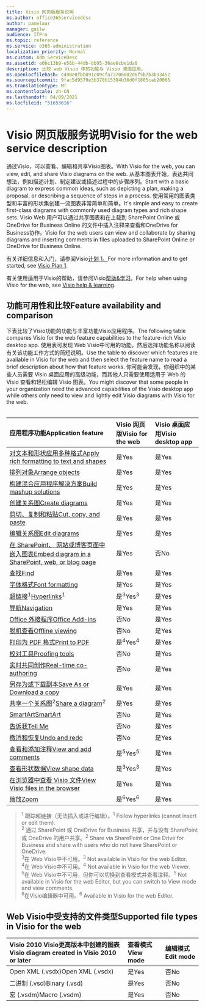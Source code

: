 ```yaml
---
title: Visio 网页版服务说明
ms.author: office365servicedesc
author: pamelaar
manager: gailw
audience: ITPro
ms.topic: reference
ms.service: o365-administration
localization_priority: Normal
ms.custom: Adm_ServiceDesc
ms.assetid: e0bc13b9-e56b-44db-bb95-36ae6cbe1da8
description: 比较 web Visio 中的功能与 Visio 桌面应用。
ms.openlocfilehash: c490e0fbb891c09cfa73706002d6f5b7b3b33452
ms.sourcegitcommit: 9fac5d9579e3b370b15384b36d0f1805cab20065
ms.translationtype: MT
ms.contentlocale: zh-CN
ms.lasthandoff: 04/09/2021
ms.locfileid: "51653616"
---
```

# <a name="visio-for-the-web-service-description"></a><span data-ttu-id="8cf8d-103">Visio 网页版服务说明</span><span class="sxs-lookup"><span data-stu-id="8cf8d-103">Visio for the web service description</span></span>

<span data-ttu-id="8cf8d-104">通过Visio，可以查看、编辑和共享Visio图表。</span><span class="sxs-lookup"><span data-stu-id="8cf8d-104">With Visio for the web, you can view, edit, and share Visio diagrams on the web.</span></span> <span data-ttu-id="8cf8d-105">从基本图表开始，表达共同想法，例如描述计划、制定建议或描述过程中的步骤序列。</span><span class="sxs-lookup"><span data-stu-id="8cf8d-105">Start with a basic diagram to express common ideas, such as depicting a plan, making a proposal, or describing a sequence of steps in a process.</span></span> <span data-ttu-id="8cf8d-106">使用常用的图表类型和丰富的形状集创建一流图表非常简单和简单。</span><span class="sxs-lookup"><span data-stu-id="8cf8d-106">It's simple and easy to create first-class diagrams with commonly used diagram types and rich shape sets.</span></span> <span data-ttu-id="8cf8d-107">Visio Web 用户可以通过共享图表和在上载到 SharePoint Online 或 OneDrive for Business Online 的文件中插入注释来查看和OneDrive for Business协作。</span><span class="sxs-lookup"><span data-stu-id="8cf8d-107">Visio for the web users can view and collaborate by sharing diagrams and inserting comments in files uploaded to SharePoint Online or OneDrive for Business Online.</span></span>
  
<span data-ttu-id="8cf8d-108">有关详细信息和入门，请参阅Visio[计划 1。](https://products.office.com/visio/visio-online)</span><span class="sxs-lookup"><span data-stu-id="8cf8d-108">For more information and to get started, see [Visio Plan 1](https://products.office.com/visio/visio-online).</span></span>
  
<span data-ttu-id="8cf8d-109">有关使用适用于Visio的帮助，请参阅Visio[帮助&学习](https://support.office.com/visio)。</span><span class="sxs-lookup"><span data-stu-id="8cf8d-109">For help when using Visio for the web, see [Visio help & learning](https://support.office.com/visio).</span></span>
  
## <a name="feature-availability-and-comparison"></a><span data-ttu-id="8cf8d-110">功能可用性和比较</span><span class="sxs-lookup"><span data-stu-id="8cf8d-110">Feature availability and comparison</span></span>

<span data-ttu-id="8cf8d-111">下表比较了Visio功能的功能与丰富功能Visio应用程序。</span><span class="sxs-lookup"><span data-stu-id="8cf8d-111">The following table compares Visio for the web feature capabilities to the feature-rich Visio desktop app.</span></span> <span data-ttu-id="8cf8d-112">使用表可发现 Web Visio中可用的功能，然后选择功能名称以阅读有关该功能工作方式的简短说明。</span><span class="sxs-lookup"><span data-stu-id="8cf8d-112">Use the table to discover which features are available in Visio for the web and then select the feature name to read a brief description about how that feature works.</span></span> <span data-ttu-id="8cf8d-113">你可能会发现，你组织中的某些人员需要 Visio 桌面应用的高级功能，而其他人只需要使用适用于 Web 的 Visio 查看和轻松编辑 Visio 图表。</span><span class="sxs-lookup"><span data-stu-id="8cf8d-113">You might discover that some people in your organization need the advanced capabilities of the Visio desktop app while others only need to view and lightly edit Visio diagrams with Visio for the web.</span></span><br><br> 
  
| <span data-ttu-id="8cf8d-114">应用程序功能</span><span class="sxs-lookup"><span data-stu-id="8cf8d-114">Application feature</span></span> | <span data-ttu-id="8cf8d-115">Visio 网页版</span><span class="sxs-lookup"><span data-stu-id="8cf8d-115">Visio for the web</span></span> | <span data-ttu-id="8cf8d-116">Visio 桌面应用</span><span class="sxs-lookup"><span data-stu-id="8cf8d-116">Visio desktop app</span></span> |
|:-----|:-----|:-----|
|[<span data-ttu-id="8cf8d-117">对文本和形状应用多种格式</span><span class="sxs-lookup"><span data-stu-id="8cf8d-117">Apply rich formatting to text and shapes</span></span>](visio-online.md#apply-rich-formatting-to-text-and-shapes) <br/> |<span data-ttu-id="8cf8d-118">是</span><span class="sxs-lookup"><span data-stu-id="8cf8d-118">Yes</span></span>  <br/> |<span data-ttu-id="8cf8d-119">是</span><span class="sxs-lookup"><span data-stu-id="8cf8d-119">Yes</span></span>  <br/> |
|[<span data-ttu-id="8cf8d-120">排列对象</span><span class="sxs-lookup"><span data-stu-id="8cf8d-120">Arrange objects</span></span>](visio-online.md#arrange-objects) <br/> |<span data-ttu-id="8cf8d-121">是</span><span class="sxs-lookup"><span data-stu-id="8cf8d-121">Yes</span></span>  <br/> |<span data-ttu-id="8cf8d-122">是</span><span class="sxs-lookup"><span data-stu-id="8cf8d-122">Yes</span></span>  <br/> |
|[<span data-ttu-id="8cf8d-123">构建混合应用程序解决方案</span><span class="sxs-lookup"><span data-stu-id="8cf8d-123">Build mashup solutions</span></span>](visio-online.md#build-mashup-solutions) <br/> |<span data-ttu-id="8cf8d-124">是</span><span class="sxs-lookup"><span data-stu-id="8cf8d-124">Yes</span></span>  <br/> |<span data-ttu-id="8cf8d-125">是</span><span class="sxs-lookup"><span data-stu-id="8cf8d-125">Yes</span></span>  <br/> |
|[<span data-ttu-id="8cf8d-126">创建关系图</span><span class="sxs-lookup"><span data-stu-id="8cf8d-126">Create diagrams</span></span>](visio-online.md#create-diagrams) <br/> |<span data-ttu-id="8cf8d-127">是</span><span class="sxs-lookup"><span data-stu-id="8cf8d-127">Yes</span></span>  <br/> |<span data-ttu-id="8cf8d-128">是</span><span class="sxs-lookup"><span data-stu-id="8cf8d-128">Yes</span></span>  <br/> |
|[<span data-ttu-id="8cf8d-129">剪切、复制和粘贴</span><span class="sxs-lookup"><span data-stu-id="8cf8d-129">Cut, copy, and paste</span></span>](visio-online.md#cut-copy-and-paste) <br/> |<span data-ttu-id="8cf8d-130">是</span><span class="sxs-lookup"><span data-stu-id="8cf8d-130">Yes</span></span>  <br/> |<span data-ttu-id="8cf8d-131">是</span><span class="sxs-lookup"><span data-stu-id="8cf8d-131">Yes</span></span>  <br/> |
|[<span data-ttu-id="8cf8d-132">编辑关系图</span><span class="sxs-lookup"><span data-stu-id="8cf8d-132">Edit diagrams</span></span>](visio-online.md#edit-diagrams) <br/> |<span data-ttu-id="8cf8d-133">是</span><span class="sxs-lookup"><span data-stu-id="8cf8d-133">Yes</span></span>  <br/> |<span data-ttu-id="8cf8d-134">是</span><span class="sxs-lookup"><span data-stu-id="8cf8d-134">Yes</span></span>  <br/> |
|[<span data-ttu-id="8cf8d-135">在 SharePoint、 网站或博客页面中嵌入图表</span><span class="sxs-lookup"><span data-stu-id="8cf8d-135">Embed diagram in a SharePoint, web, or blog page</span></span>](visio-online.md#embed-diagram-in-a-sharepoint-web-or-blog-page) <br/> |<span data-ttu-id="8cf8d-136">是</span><span class="sxs-lookup"><span data-stu-id="8cf8d-136">Yes</span></span>  <br/> |<span data-ttu-id="8cf8d-137">否</span><span class="sxs-lookup"><span data-stu-id="8cf8d-137">No</span></span>  <br/> |
|[<span data-ttu-id="8cf8d-138">查找</span><span class="sxs-lookup"><span data-stu-id="8cf8d-138">Find</span></span>](visio-online.md#find) <br/> |<span data-ttu-id="8cf8d-139">是</span><span class="sxs-lookup"><span data-stu-id="8cf8d-139">Yes</span></span>  <br/> |<span data-ttu-id="8cf8d-140">是</span><span class="sxs-lookup"><span data-stu-id="8cf8d-140">Yes</span></span>  <br/> |
|[<span data-ttu-id="8cf8d-141">字体格式</span><span class="sxs-lookup"><span data-stu-id="8cf8d-141">Font formatting</span></span>](visio-online.md#font-formatting) <br/> |<span data-ttu-id="8cf8d-142">是</span><span class="sxs-lookup"><span data-stu-id="8cf8d-142">Yes</span></span>  <br/> |<span data-ttu-id="8cf8d-143">是</span><span class="sxs-lookup"><span data-stu-id="8cf8d-143">Yes</span></span>  <br/> |
|<span data-ttu-id="8cf8d-144">[超链接](visio-online.md#hyperlinks)<sup>1</sup></span><span class="sxs-lookup"><span data-stu-id="8cf8d-144">[Hyperlinks](visio-online.md#hyperlinks)<sup>1</sup></span></span> <br/> |<span data-ttu-id="8cf8d-145">是<sup>3</sup></span><span class="sxs-lookup"><span data-stu-id="8cf8d-145">Yes<sup>3</sup></span></span> <br/> |<span data-ttu-id="8cf8d-146">是</span><span class="sxs-lookup"><span data-stu-id="8cf8d-146">Yes</span></span>  <br/> |
|[<span data-ttu-id="8cf8d-147">导航</span><span class="sxs-lookup"><span data-stu-id="8cf8d-147">Navigation</span></span>](visio-online.md#navigation) <br/> |<span data-ttu-id="8cf8d-148">是</span><span class="sxs-lookup"><span data-stu-id="8cf8d-148">Yes</span></span>  <br/> |<span data-ttu-id="8cf8d-149">是</span><span class="sxs-lookup"><span data-stu-id="8cf8d-149">Yes</span></span>  <br/> |
|[<span data-ttu-id="8cf8d-150">Office 外接程序</span><span class="sxs-lookup"><span data-stu-id="8cf8d-150">Office Add-ins</span></span>](visio-online.md#office-add-ins) <br/> |<span data-ttu-id="8cf8d-151">否</span><span class="sxs-lookup"><span data-stu-id="8cf8d-151">No</span></span>  <br/> |<span data-ttu-id="8cf8d-152">是</span><span class="sxs-lookup"><span data-stu-id="8cf8d-152">Yes</span></span>  <br/> |
|[<span data-ttu-id="8cf8d-153">脱机查看</span><span class="sxs-lookup"><span data-stu-id="8cf8d-153">Offline viewing</span></span>](visio-online.md#offline-viewing) <br/> |<span data-ttu-id="8cf8d-154">否</span><span class="sxs-lookup"><span data-stu-id="8cf8d-154">No</span></span>  <br/> |<span data-ttu-id="8cf8d-155">是</span><span class="sxs-lookup"><span data-stu-id="8cf8d-155">Yes</span></span>  <br/> |
|[<span data-ttu-id="8cf8d-156">打印为 PDF 格式</span><span class="sxs-lookup"><span data-stu-id="8cf8d-156">Print to PDF</span></span>](visio-online.md#print-to-pdf) <br/> |<span data-ttu-id="8cf8d-157">是<sup>4</sup></span><span class="sxs-lookup"><span data-stu-id="8cf8d-157">Yes<sup>4</sup></span></span> <br/> |<span data-ttu-id="8cf8d-158">是</span><span class="sxs-lookup"><span data-stu-id="8cf8d-158">Yes</span></span>  <br/> |
|[<span data-ttu-id="8cf8d-159">校对工具</span><span class="sxs-lookup"><span data-stu-id="8cf8d-159">Proofing tools</span></span>](visio-online.md#proofing-tools) <br/> |<span data-ttu-id="8cf8d-160">否</span><span class="sxs-lookup"><span data-stu-id="8cf8d-160">No</span></span>  <br/> |<span data-ttu-id="8cf8d-161">是</span><span class="sxs-lookup"><span data-stu-id="8cf8d-161">Yes</span></span>  <br/> |
|[<span data-ttu-id="8cf8d-162">实时共同创作</span><span class="sxs-lookup"><span data-stu-id="8cf8d-162">Real-time co-authoring</span></span>](visio-online.md#real-time-co-authoring) <br/> |<span data-ttu-id="8cf8d-163">否</span><span class="sxs-lookup"><span data-stu-id="8cf8d-163">No</span></span>  <br/> |<span data-ttu-id="8cf8d-164">是</span><span class="sxs-lookup"><span data-stu-id="8cf8d-164">Yes</span></span>  <br/> |
|[<span data-ttu-id="8cf8d-165">另存为或下载副本</span><span class="sxs-lookup"><span data-stu-id="8cf8d-165">Save As or Download a copy</span></span>](visio-online.md#save-as-or-download-a-copy) <br/> |<span data-ttu-id="8cf8d-166">是</span><span class="sxs-lookup"><span data-stu-id="8cf8d-166">Yes</span></span>  <br/> |<span data-ttu-id="8cf8d-167">是</span><span class="sxs-lookup"><span data-stu-id="8cf8d-167">Yes</span></span>  <br/> |
|<span data-ttu-id="8cf8d-168">[共享一个关系图](visio-online.md#share-a-diagram)<sup>2</sup></span><span class="sxs-lookup"><span data-stu-id="8cf8d-168">[Share a diagram](visio-online.md#share-a-diagram)<sup>2</sup></span></span> <br/> |<span data-ttu-id="8cf8d-169">是</span><span class="sxs-lookup"><span data-stu-id="8cf8d-169">Yes</span></span>  <br/> |<span data-ttu-id="8cf8d-170">是</span><span class="sxs-lookup"><span data-stu-id="8cf8d-170">Yes</span></span>  <br/> |
|[<span data-ttu-id="8cf8d-171">SmartArt</span><span class="sxs-lookup"><span data-stu-id="8cf8d-171">SmartArt</span></span>](visio-online.md#smartart) <br/> |<span data-ttu-id="8cf8d-172">否</span><span class="sxs-lookup"><span data-stu-id="8cf8d-172">No</span></span>  <br/> |<span data-ttu-id="8cf8d-173">是</span><span class="sxs-lookup"><span data-stu-id="8cf8d-173">Yes</span></span>  <br/> |
|[<span data-ttu-id="8cf8d-174">告诉我</span><span class="sxs-lookup"><span data-stu-id="8cf8d-174">Tell Me</span></span>](visio-online.md#tell-me) <br/> |<span data-ttu-id="8cf8d-175">否</span><span class="sxs-lookup"><span data-stu-id="8cf8d-175">No</span></span>  <br/> |<span data-ttu-id="8cf8d-176">是</span><span class="sxs-lookup"><span data-stu-id="8cf8d-176">Yes</span></span>  <br/> |
|[<span data-ttu-id="8cf8d-177">撤消和恢复</span><span class="sxs-lookup"><span data-stu-id="8cf8d-177">Undo and redo</span></span>](visio-online.md#undo-and-redo) <br/> |<span data-ttu-id="8cf8d-178">否</span><span class="sxs-lookup"><span data-stu-id="8cf8d-178">No</span></span>  <br/> |<span data-ttu-id="8cf8d-179">是</span><span class="sxs-lookup"><span data-stu-id="8cf8d-179">Yes</span></span>  <br/> |
|[<span data-ttu-id="8cf8d-180">查看和添加注释</span><span class="sxs-lookup"><span data-stu-id="8cf8d-180">View and add comments</span></span>](visio-online.md#view-and-add-comments) <br/> |<span data-ttu-id="8cf8d-181">是<sup>5</sup></span><span class="sxs-lookup"><span data-stu-id="8cf8d-181">Yes<sup>5</sup></span></span> <br/> |<span data-ttu-id="8cf8d-182">是</span><span class="sxs-lookup"><span data-stu-id="8cf8d-182">Yes</span></span>  <br/> |
|[<span data-ttu-id="8cf8d-183">查看形状数据</span><span class="sxs-lookup"><span data-stu-id="8cf8d-183">View shape data</span></span>](visio-online.md#view-shape-data) <br/> |<span data-ttu-id="8cf8d-184">是<sup>3</sup></span><span class="sxs-lookup"><span data-stu-id="8cf8d-184">Yes<sup>3</sup></span></span> <br/> |<span data-ttu-id="8cf8d-185">是</span><span class="sxs-lookup"><span data-stu-id="8cf8d-185">Yes</span></span>  <br/> |
|[<span data-ttu-id="8cf8d-186">在浏览器中查看 Visio 文件</span><span class="sxs-lookup"><span data-stu-id="8cf8d-186">View Visio files in the browser</span></span>](visio-online.md#view-visio-files-in-the-browser) <br/> |<span data-ttu-id="8cf8d-187">是</span><span class="sxs-lookup"><span data-stu-id="8cf8d-187">Yes</span></span>  <br/> |<span data-ttu-id="8cf8d-188">是</span><span class="sxs-lookup"><span data-stu-id="8cf8d-188">Yes</span></span>  <br/> |
|[<span data-ttu-id="8cf8d-189">缩放</span><span class="sxs-lookup"><span data-stu-id="8cf8d-189">Zoom</span></span>](visio-online.md#zoom) <br/> |<span data-ttu-id="8cf8d-190">是<sup>6</sup></span><span class="sxs-lookup"><span data-stu-id="8cf8d-190">Yes<sup>6</sup></span></span> <br/> |<span data-ttu-id="8cf8d-191">是</span><span class="sxs-lookup"><span data-stu-id="8cf8d-191">Yes</span></span>  <br/> |
   
> <span data-ttu-id="8cf8d-192"><sup>1</sup> 跟踪超链接（无法插入或进行编辑）。</span><span class="sxs-lookup"><span data-stu-id="8cf8d-192"><sup>1</sup> Follow hyperlinks (cannot insert or edit them).</span></span> 
<br/><span data-ttu-id="8cf8d-193"><sup>2</sup> 通过 SharePoint 或 OneDrive for Business 共享，并与没有 SharePoint 或 OneDrive 的用户共享。</span><span class="sxs-lookup"><span data-stu-id="8cf8d-193"><sup>2</sup> Share via SharePoint or One Drive for Business and share with users who do not have SharePoint or OneDrive.</span></span> 
<br/> <span data-ttu-id="8cf8d-194"><sup>3</sup>在 Web Visio中不可用。</span><span class="sxs-lookup"><span data-stu-id="8cf8d-194"><sup>3</sup> Not available in Visio for the web Editor.</span></span>
<br/><span data-ttu-id="8cf8d-195"><sup>4</sup>在 Web Visio中不可用。</span><span class="sxs-lookup"><span data-stu-id="8cf8d-195"><sup>4</sup> Not available in Visio for the web Viewer.</span></span> 
<br/><span data-ttu-id="8cf8d-196"><sup>5</sup>在 Web Visio中不可用，但你可以切换到查看模式并查看注释。</span><span class="sxs-lookup"><span data-stu-id="8cf8d-196"><sup>5</sup> Not available in Visio for the web Editor, but you can switch to View mode and view comments.</span></span> 
<br/><span data-ttu-id="8cf8d-197"><sup>6</sup>在Visio编辑器中可用。</span><span class="sxs-lookup"><span data-stu-id="8cf8d-197"><sup>6</sup> Available in Visio for the web Editor.</span></span> 
  
## <a name="supported-file-types-in-visio-for-the-web"></a><span data-ttu-id="8cf8d-198">Web Visio中受支持的文件类型</span><span class="sxs-lookup"><span data-stu-id="8cf8d-198">Supported file types in Visio for the web</span></span>

| <span data-ttu-id="8cf8d-199">Visio 2010 Visio更高版本中创建的图表</span><span class="sxs-lookup"><span data-stu-id="8cf8d-199">Visio diagram created in Visio 2010 or later</span></span> | <span data-ttu-id="8cf8d-200">查看模式</span><span class="sxs-lookup"><span data-stu-id="8cf8d-200">View mode</span></span> | <span data-ttu-id="8cf8d-201">编辑模式</span><span class="sxs-lookup"><span data-stu-id="8cf8d-201">Edit mode</span></span> |
|:-----|:-----|:-----|
|<span data-ttu-id="8cf8d-202">Open XML (.vsdx)</span><span class="sxs-lookup"><span data-stu-id="8cf8d-202">Open XML (.vsdx)</span></span>  <br/> |<span data-ttu-id="8cf8d-203">是</span><span class="sxs-lookup"><span data-stu-id="8cf8d-203">Yes</span></span>  <br/> |<span data-ttu-id="8cf8d-204">否</span><span class="sxs-lookup"><span data-stu-id="8cf8d-204">No</span></span>  <br/> |
|<span data-ttu-id="8cf8d-205">二进制 (.vsd)</span><span class="sxs-lookup"><span data-stu-id="8cf8d-205">Binary (.vsd)</span></span>  <br/> |<span data-ttu-id="8cf8d-206">是</span><span class="sxs-lookup"><span data-stu-id="8cf8d-206">Yes</span></span>  <br/> |<span data-ttu-id="8cf8d-207">否</span><span class="sxs-lookup"><span data-stu-id="8cf8d-207">No</span></span>  <br/> |
|<span data-ttu-id="8cf8d-208">宏 (.vsdm)</span><span class="sxs-lookup"><span data-stu-id="8cf8d-208">Macro (.vsdm)</span></span>  <br/> |<span data-ttu-id="8cf8d-209">是</span><span class="sxs-lookup"><span data-stu-id="8cf8d-209">Yes</span></span>  <br/> |<span data-ttu-id="8cf8d-210">否</span><span class="sxs-lookup"><span data-stu-id="8cf8d-210">No</span></span>  <br/> |
   

